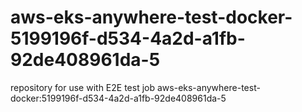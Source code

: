 # aws-eks-anywhere-test-docker-5199196f-d534-4a2d-a1fb-92de408961da-5
repository for use with E2E test job aws-eks-anywhere-test-docker:5199196f-d534-4a2d-a1fb-92de408961da-5
